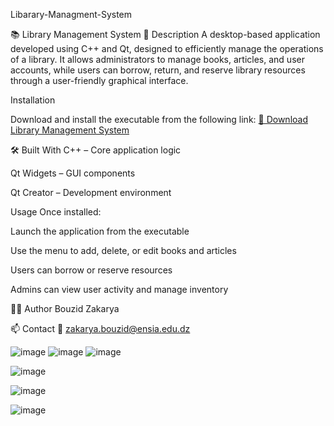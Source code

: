 Libarary-Managment-System

📚 Library Management System
📝 Description
A desktop-based application developed using C++ and Qt, designed to efficiently manage the operations of a library. It allows administrators to manage books, articles, and user accounts, while users can borrow, return, and reserve library resources through a user-friendly graphical interface.

 Installation
 
Download and install the executable from the following link:
[🔗 Download Library Management System](https://mega.nz/file/HV0kACzZ#m3-Sb_QUvQJTKvNQ1-ej89Qm9n3TGvPbGa_KkPBInFM)



🛠️ Built With
C++ – Core application logic

Qt Widgets – GUI components

Qt Creator – Development environment

Usage
Once installed:

Launch the application from the executable

Use the menu to add, delete, or edit books and articles

Users can borrow or reserve resources

Admins can view user activity and manage inventory

👨‍💻 Author
Bouzid Zakarya

📫 Contact
📧 zakarya.bouzid@ensia.edu.dz


![image](https://github.com/user-attachments/assets/212bb597-30dd-46e7-b35c-443d6b3b87d1)
![image](https://github.com/user-attachments/assets/3a1d961a-5c1f-49c6-94dc-b6717e20912c)
![image](https://github.com/user-attachments/assets/6915fc03-6916-4dc8-b151-b7d865330eeb)

![image](https://github.com/user-attachments/assets/30c34b98-9c09-4104-8c81-c426dfe08113)

![image](https://github.com/user-attachments/assets/b4f5ec29-a9ad-451e-b33e-6178381b641e)

![image](https://github.com/user-attachments/assets/8bff3b2c-8dbf-4901-9cf7-567871061201)



